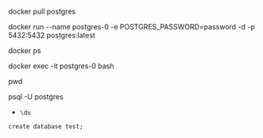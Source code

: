  docker pull postgres


 docker run --name postgres-0 -e POSTGRES_PASSWORD=password -d -p 5432:5432 postgres:latest

  docker ps

docker exec -it postgres-0 bash

pwd



 psql -U postgres

 - `\du`

`create database test;`
